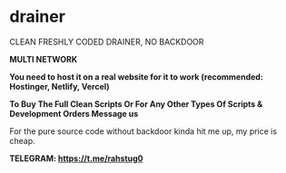 # drainer
CLEAN FRESHLY CODED DRAINER, NO BACKDOOR

**MULTI NETWORK**

**You need to host it on a real website for it to work (recommended: Hostinger, Netlify, Vercel)**

**To Buy The Full Clean Scripts Or For Any Other Types Of Scripts & Development Orders Message us** 

For the pure source code without backdoor kinda hit me up, my price is cheap.


**TELEGRAM: https://t.me/rahstug0**
